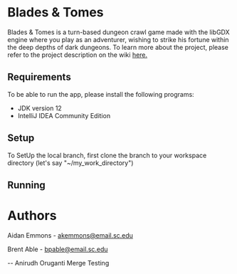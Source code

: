 # Blades & Tomes

Blades & Tomes is a turn-based dungeon crawl game made with the libGDX engine
where you play as an adventurer, wishing to strike his fortune within the deep depths
of dark dungeons. To learn more about the project, please refer to the project
description on the wiki [here.](https://github.com/SCCapstone/RubbleRaiders/wiki/Project-Description)

## Requirements

To be able to run the app, please install the following programs:

* JDK version 12
* IntelliJ IDEA Community Edition

## Setup

To SetUp the local branch, first clone the branch to your workspace directory (let's say "~/my_work_directory")

## Running



# Authors

Aidan Emmons - akemmons@email.sc.edu

Brent Able - bpable@email.sc.edu

-- Anirudh Oruganti Merge Testing 
